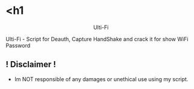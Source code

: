 # <h1
<p align="center">Ulti-Fi</p>
</h>

Ulti-Fi - Script for Deauth, Capture HandShake and crack it for show WiFi Password

## ! Disclaimer !
- Im NOT responsible of any damages or unethical use using my script.
